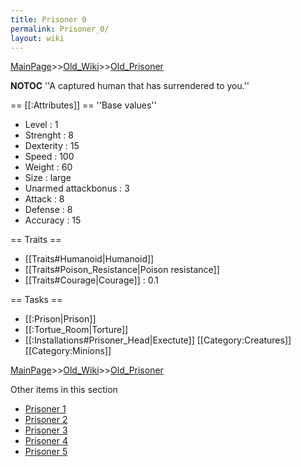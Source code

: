 ```yaml
---
title: Prisoner 0
permalink: Prisoner_0/
layout: wiki
---
```


[MainPage](/keeperrl_wiki/ "wikilink")>>[Old_Wiki](/keeperrl_wiki/Old_Wiki "wikilink")>>[Old_Prisoner](/keeperrl_wiki/Old_Prisoner "wikilink")

__NOTOC__
''A captured human that has surrendered to you.''

== [[:Attributes]] ==
''Base values''
* Level : 1
* Strenght : 8
* Dexterity : 15
* Speed : 100
* Weight : 60
* Size : large
* Unarmed attackbonus : 3
* Attack : 8
* Defense : 8
* Accuracy : 15

== Traits ==
* [[Traits#Humanoid|Humanoid]]
* [[Traits#Poison_Resistance|Poison resistance]]
* [[Traits#Courage|Courage]] : 0.1

== Tasks ==
* [[:Prison|Prison]]
* [[:Tortue_Room|Torture]]
* [[:Installations#Prisoner_Head|Exectute]]
[[Category:Creatures]]
[[Category:Minions]]

[MainPage](/keeperrl_wiki/ "wikilink")>>[Old_Wiki](/keeperrl_wiki/Old_Wiki "wikilink")>>[Old_Prisoner](/keeperrl_wiki/Old_Prisoner "wikilink")

Other items in this section
-    [Prisoner 1](/keeperrl_wiki/Prisoner_1 "wikilink")
-    [Prisoner 2](/keeperrl_wiki/Prisoner_2 "wikilink")
-    [Prisoner 3](/keeperrl_wiki/Prisoner_3 "wikilink")
-    [Prisoner 4](/keeperrl_wiki/Prisoner_4 "wikilink")
-    [Prisoner 5](/keeperrl_wiki/Prisoner_5 "wikilink")
